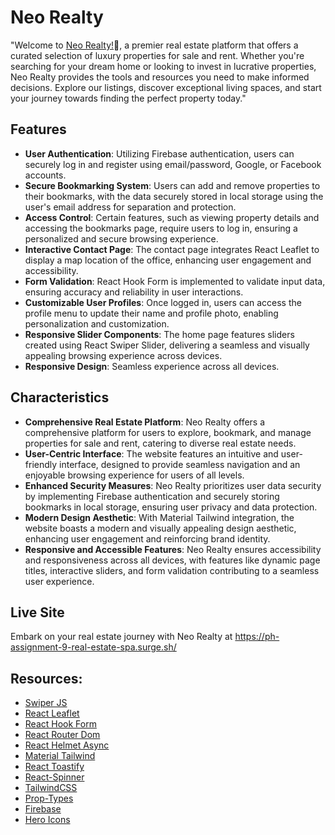 # Neo Realty

"Welcome to [Neo Realty!](https://ph-assignment-9-real-estate-spa.surge.sh/)🏡, a premier real estate platform that offers a curated selection of luxury properties for sale and rent. Whether you're searching for your dream home or looking to invest in lucrative properties, Neo Realty provides the tools and resources you need to make informed decisions. Explore our listings, discover exceptional living spaces, and start your journey towards finding the perfect property today."

## Features

- **User Authentication**: Utilizing Firebase authentication, users can securely log in and register using email/password, Google, or Facebook accounts.
- **Secure Bookmarking System**: Users can add and remove properties to their bookmarks, with the data securely stored in local storage using the user's email address for separation and protection.
- **Access Control**: Certain features, such as viewing property details and accessing the bookmarks page, require users to log in, ensuring a personalized and secure browsing experience.
- **Interactive Contact Page**: The contact page integrates React Leaflet to display a map location of the office, enhancing user engagement and accessibility.
- **Form Validation**: React Hook Form is implemented to validate input data, ensuring accuracy and reliability in user interactions.
- **Customizable User Profiles**: Once logged in, users can access the profile menu to update their name and profile photo, enabling personalization and customization.
- **Responsive Slider Components**: The home page features sliders created using React Swiper Slider, delivering a seamless and visually appealing browsing experience across devices.
- **Responsive Design**: Seamless experience across all devices.

## Characteristics

- **Comprehensive Real Estate Platform**: Neo Realty offers a comprehensive platform for users to explore, bookmark, and manage properties for sale and rent, catering to diverse real estate needs.
- **User-Centric Interface**: The website features an intuitive and user-friendly interface, designed to provide seamless navigation and an enjoyable browsing experience for users of all levels.
- **Enhanced Security Measures**: Neo Realty prioritizes user data security by implementing Firebase authentication and securely storing bookmarks in local storage, ensuring user privacy and data protection.
- **Modern Design Aesthetic**: With Material Tailwind integration, the website boasts a modern and visually appealing design aesthetic, enhancing user engagement and reinforcing brand identity.
- **Responsive and Accessible Features**: Neo Realty ensures accessibility and responsiveness across all devices, with features like dynamic page titles, interactive sliders, and form validation contributing to a seamless user experience.

## Live Site

Embark on your real estate journey with Neo Realty at https://ph-assignment-9-real-estate-spa.surge.sh/

## Resources:

- [Swiper JS](https://swiperjs.com/)
- [React Leaflet](https://react-leaflet.js.org/)
- [React Hook Form](https://react-hook-form.com/)
- [React Router Dom](https://reactrouter.com/en/main)
- [React Helmet Async](https://www.npmjs.com/package/react-helmet-async)
- [Material Tailwind](https://www.material-tailwind.com/)
- [React Toastify](https://fkhadra.github.io/react-toastify/introduction/)
- [React-Spinner](https://www.npmjs.com/package/react-spinners)
- [TailwindCSS](https://tailwindcss.com/)
- [Prop-Types](https://www.npmjs.com/package/prop-types)
- [Firebase](https://firebase.google.com/)
- [Hero Icons](https://heroicons.com/)
